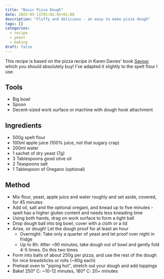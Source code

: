 ```yaml
---
title: "Basic Pizza Dough"
date: 2025-05-11T01:01:01+01:00
description: "Fluffy and delicious - an easy to make pizza dough"
tags: []
categories:
  - recipe
  - yeast
  - baking
draft: false
---
```


This recipe is based on the pizza recipe in Karen Davies' book [Savour](http://savourcookbook.com/) which you should absolutely buy! I've adapted
it slightly to the spelt flour I use.

## Tools

- Big bowl
- Spoon
- Decent-sized work surface or machine with dough hook attachment

## Ingredients

- 500g spelt flour
- 100ml apple juice (100% juice, not that sugary crap)
- 200ml water
- 1 sachet of dry yeast (7g)
- 3 Tablespoons good olive oil
- 2 Teaspoons salt
- 1 Tablespoon of Oregano (optional)

## Method

- Mix flour, yeast, apple juice and water roughly and set aside, covered, for 45 minutes
- Add oil, salt and the optional oregani, and knead up to five minutes - spelt has a higher gluten content and needs less kneading time
- Using both hands, drag on work surface to form a tight ball
- Drop dough ball into big bowl, cover with a cloth or a lid
- Arise, sir dough! Let the dough proof for at least an hour
  - Overnight: Take only a quarter of yeast and let proof over night in fridge
  - Up to 8h: After ~90 minutes, take dough out of bowl and gently fold 4-5 times. Do this two times
- Form into balls of about 250g per pizza, and use the rest of the dough for nice breadsticks or rolls (~80g each)
- Preheat oven to "piping hot", stretch out your dough and add toppings
- Bake! 250° C: ~10-12 minutes, 180° C: 20+ minutes